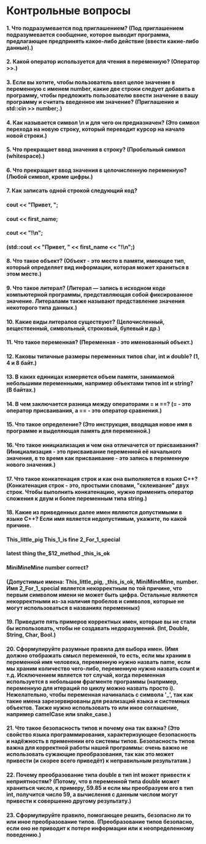 # Контрольные вопросы

#### 1. Что подразумевается под приглашением? (Под приглашением подразумевается сообщение, которое выводит программа, предлагающее предпринять какое-либо действие (ввести какие-либо данные).)

#### 2. Какой оператор используется для чтения в переменную? (Оператор >>.)

#### 3. Если вы хотите, чтобы пользователь ввел целое значение в переменную с именем number, какие две строки следует добавить в программу, чтобы предложить пользователю ввести значение в вашу программу и считать введенное им значение? (Приглашение и std::cin >> number;.)

#### 4. Как называется символ \n и для чего он предназначен? (Это символ перехода на новую строку, который переводит курсор на начало новой строки.)

#### 5. Что прекращает ввод значения в строку? (Пробельный символ (whitespace).)

#### 6. Что прекращает ввод значения в целочисленную переменную? (Любой символ, кроме цифры.)

#### 7. Как записать одной строкой следующий код?
####    cout << "Привет, ";
####    cout << first_name;
####    cout << "!\n";
####    (std::cout << "Привет, " << first_name << "!\n";)

#### 8. Что такое объект? (Объект - это место в памяти, имеющее тип, который определяет вид информации, которая может храниться в этом месте.)

#### 9. Что такое литерал? (Литерал — запись в исходном коде компьютерной программы, представляющая собой фиксированное значение. Литералами также называют представление значения некоторого типа данных.)

#### 10. Какие виды литералов существуют? (Целочисленный, вещественный, символьный, строковый, булевый и др.)

#### 11. Что такое переменная? (Переменная - это именованный объект.)

#### 12. Каковы типичные размеры переменных типов char, int и double? (1, 4 и 8 байт.)

#### 13. В каких единицах измеряется объем памяти, занимаемой небольшими переменными, например объектами типов int и string? (В байтах.)

#### 14. В чем заключается разница между операторами = и ==? (= - это оператор присваивания, а == - это оператор сравнения.)

#### 15. Что такое определение? (Это инструкция, вводящая новое имя в программе и выделяющая память для переменной.)

#### 16. Что такое инициализация и чем она отличачется от присваивания? (Инициализация - это присваивание переменной её начального значения, в то время как присваивание - это запись в переменную нового значения.)

#### 17. Что такое конкатенация строк и как она выполняется в языке C++? (Конкатенация строк - это, простыми словами, "склеивание" двух строк. Чтобы выполнить конкатенацию, нужно применить оператор сложения к двум и более переменным типа string.)

#### 18. Какие из приведенных далее имен являются допустимыми в языке C++? Если имя является недопустимым, укажите, по какой причине.
####    This_little_pig     This_1_is fine      2_For_1_special
####    latest thing        the_$12_method      _this_is_ok
####    MiniMineMine        number              correct?
#### (Допустимые имена: This_little_pig, _this_is_ok, MiniMineMine, number. Имя 2_For_1_special является некорректным по той причине, что первым символом имени не может быть цифра. Остальные являются некорректными из-за наличия пробелов и символов, которые не могут использоваться в названиях переменных)

#### 19. Приведите пять примеров корректных имен, которые вы не стали бы использовать, чтобы не создавать недоразумений. (Int, Double, String, Char, Bool.)

#### 20. Сформулируйте разумные правила для выбора имен. (Имя должно отображать смысл переменной, то есть, если мы храним в переменной имя человека, переменную нужно назвать name, если мы храним количество чего-либо, переменную нужно назвать count и т.д. Исключением является тот случай, когда переменная используется в небольшом фрагменте программы (например, переменную для итераций по циклу можно назвать просто i). Нежелательно, чтобы переменная начиналась с символа '_', так как такие имена зарезервированы для реализаций языка и системных объектов. Также нужно использовать то или иное соглашение, например camelCase или snake_case.)

#### 21. Что такое безопасность типов и почему она так важна? (Это свойство языка программирования, характеризующее безопасность и надёжность в применении его системы типов. Безопасность типов важна для корректной работы нашей программы: очень важно не использовать сужающие преобразования, так как это может привести (и скорее всего приведёт) к неправильным результатам.)

#### 22. Почему преобразование типа double в тип int может привести к неприятностям? (Потому, что в переменной типа double может храниться число, к примеру, 59.85 и если мы преобразуем его в тип int, получится число 59, а вычисления с данным числом могут привести к совершенно другому результату.)

#### 23. Сформулируйте правило, помогающее решить, безопасно ли то или иное преобразование типов. (Преобразование типов безопасно, если оно не приводит к потере информации или к неопределенному поведению.)